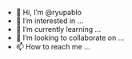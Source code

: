 - 👋 Hi, I’m @ryupablo
- 👀 I’m interested in ...
- 🌱 I’m currently learning ...
- 💞️ I’m looking to collaborate on ...
- 📫 How to reach me ...

<!---
ryupablo/ryupablo is a ✨ special ✨ repository because its `README.md` (this file) appears on your GitHub profile.
You can click the Preview link to take a look at your changes.
--->
